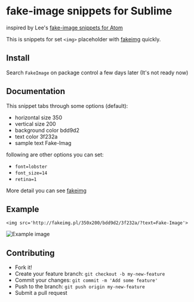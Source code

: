 # fake-image snippets for Sublime

inspired by Lee's [fake-image snippets for Atom](https://github.com/jessy1092/fake-image-snippets)

This is snippets for set `<img>` placeholder with [fakeimg](https://fakeimg.pl/) quickly.

## Install

Search `FakeImage` on package control a few days later (It's not ready now)

## Documentation

This snippet tabs through some options (default):

- horizontal size 350
- vertical size 200
- background color bdd9d2
- text color 3f232a
- sample text Fake-Imag

following are other options you can set:

- `font=lobster`
- `font_size=14`
- `retina=1`

More detail you can see [fakeimg](https://fakeimg.pl/)

## Example

`<img src='http://fakeimg.pl/350x200/bdd9d2/3f232a/?text=Fake-Image'>`

![Example image](http://fakeimg.pl/350x200/bdd9d2/3f232a/?text=Fake-Image)

## Contributing

- Fork it!
- Create your feature branch: `git checkout -b my-new-feature`
- Commit your changes: `git commit -m 'Add some feature'`
- Push to the branch: `git push origin my-new-feature`
- Submit a pull request
